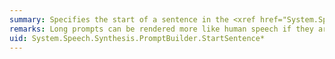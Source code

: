```yaml
---
summary: Specifies the start of a sentence in the <xref href="System.Speech.Synthesis.PromptBuilder"></xref> object, and optionally specifies a language.
remarks: Long prompts can be rendered more like human speech if they are broken into sentences and paragraphs.
uid: System.Speech.Synthesis.PromptBuilder.StartSentence*
---
```

